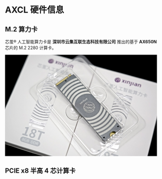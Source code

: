 # AXCL 硬件信息

## M.2 算力卡

  芯茧® 人工智能算力卡是 **深圳市云集互联生态科技有限公司** 推出的基于 **AX650N** 芯片的 M.2 2280 计算卡。

  ![芯茧®](../res/M2_YUNJI_DSC05130.jpg)

## PCIE x8 半高 4 芯计算卡
